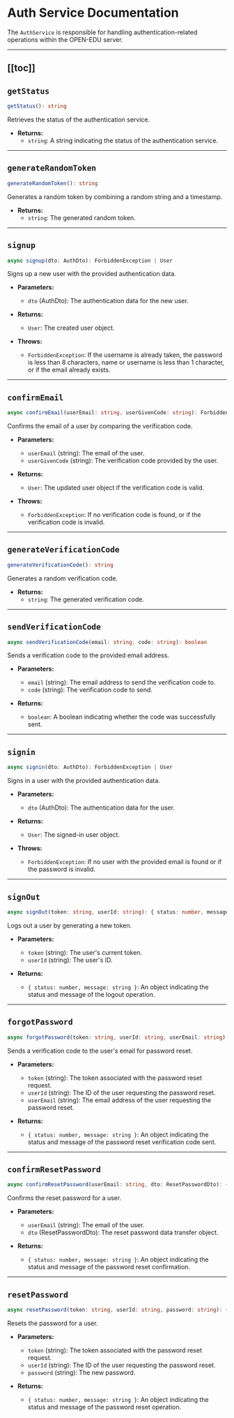 # Auth Service Documentation

The `AuthService` is responsible for handling authentication-related operations within the OPEN-EDU server.

---
[[toc]]
--- 


##  `getStatus`

```typescript
getStatus(): string
```

Retrieves the status of the authentication service.

- **Returns:**
  - `string`: A string indicating the status of the authentication service.


--- 


## `generateRandomToken`

```typescript
generateRandomToken(): string
```

Generates a random token by combining a random string and a timestamp.

- **Returns:**
  - `string`: The generated random token.


--- 


##  `signup`

```typescript
async signup(dto: AuthDto): ForbiddenException | User
```

Signs up a new user with the provided authentication data.

- **Parameters:**
  - `dto` (AuthDto): The authentication data for the new user.

- **Returns:**
  - `User`: The created user object.

- **Throws:**
  - `ForbiddenException`: If the username is already taken, the password is less than 8 characters, name or username is less than 1 character, or if the email already exists.


--- 


##  `confirmEmail`

```typescript
async confirmEmail(userEmail: string, userGivenCode: string): ForbiddenException | User
```

Confirms the email of a user by comparing the verification code.

- **Parameters:**
  - `userEmail` (string): The email of the user.
  - `userGivenCode` (string): The verification code provided by the user.

- **Returns:**
  - `User`: The updated user object if the verification code is valid.

- **Throws:**
  - `ForbiddenException`: If no verification code is found, or if the verification code is invalid.


--- 


## `generateVerificationCode`

```typescript
generateVerificationCode(): string
```

Generates a random verification code.

- **Returns:**
  - `string`: The generated verification code.


--- 


##  `sendVerificationCode`

```typescript
async sendVerificationCode(email: string, code: string): boolean
```

Sends a verification code to the provided email address.

- **Parameters:**
  - `email` (string): The email address to send the verification code to.
  - `code` (string): The verification code to send.

- **Returns:**
  - `boolean`: A boolean indicating whether the code was successfully sent.


--- 


## `signin`

```typescript
async signin(dto: AuthDto): ForbiddenException | User
```

Signs in a user with the provided authentication data.

- **Parameters:**
  - `dto` (AuthDto): The authentication data for the user.

- **Returns:**
  - `User`: The signed-in user object.

- **Throws:**
  - `ForbiddenException`: If no user with the provided email is found or if the password is invalid.


--- 


## `signOut`

```typescript
async signOut(token: string, userId: string): { status: number, message: string }
```

Logs out a user by generating a new token.

- **Parameters:**
  - `token` (string): The user's current token.
  - `userId` (string): The user's ID.

- **Returns:**
  - `{ status: number, message: string }`: An object indicating the status and message of the logout operation.


--- 


## `forgotPassword`

```typescript
async forgotPassword(token: string, userId: string, userEmail: string): { status: number, message: string }
```

Sends a verification code to the user's email for password reset.

- **Parameters:**
  - `token` (string): The token associated with the password reset request.
  - `userId` (string): The ID of the user requesting the password reset.
  - `userEmail` (string): The email address of the user requesting the password reset.

- **Returns:**
  - `{ status: number, message: string }`: An object indicating the status and message of the password reset verification code sent.


--- 


## `confirmResetPassword`

```typescript
async confirmResetPassword(userEmail: string, dto: ResetPasswordDto): { status: number, message: string }
```

Confirms the reset password for a user.

- **Parameters:**
  - `userEmail` (string): The email of the user.
  - `dto` (ResetPasswordDto): The reset password data transfer object.

- **Returns:**
  - `{ status: number, message: string }`: An object indicating the status and message of the password reset confirmation.


--- 


## `resetPassword`

```typescript
async resetPassword(token: string, userId: string, password: string): { status: number, message: string }
```

Resets the password for a user.

- **Parameters:**
  - `token` (string): The token associated with the password reset request.
  - `userId` (string): The ID of the user requesting the password reset.
  - `password` (string): The new password.

- **Returns:**
  - `{ status: number, message: string }`: An object indicating the status and message of the password reset operation.
